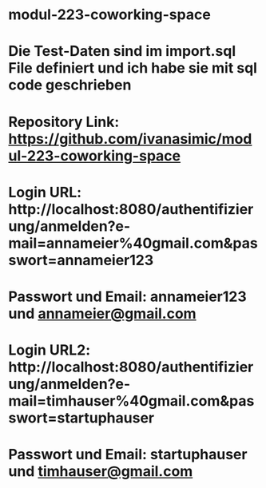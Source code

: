 # modul-223-coworking-space

# Die Test-Daten sind im import.sql File definiert und ich habe sie mit sql code geschrieben

# Repository Link: https://github.com/ivanasimic/modul-223-coworking-space

# Login URL: http://localhost:8080/authentifizierung/anmelden?e-mail=annameier%40gmail.com&passwort=annameier123
# Passwort und Email: annameier123 und annameier@gmail.com

# Login URL2: http://localhost:8080/authentifizierung/anmelden?e-mail=timhauser%40gmail.com&passwort=startuphauser
# Passwort und Email: startuphauser und timhauser@gmail.com
